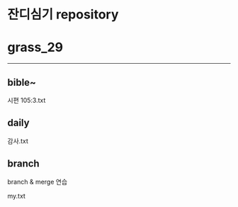 # 잔디심기 repository
# grass_29
---
## bible~
시편 105:3.txt

## daily
감사.txt

## branch
branch & merge 연습

my.txt
